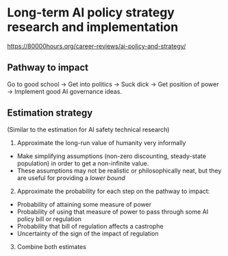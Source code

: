 # Long-term AI policy strategy research and implementation

<https://80000hours.org/career-reviews/ai-policy-and-strategy/>

## Pathway to impact

Go to good school -> Get into politics -> Suck dick -> Get position of power -> Implement good AI governance ideas.

## Estimation strategy

(Similar to the estimation for AI safety technical research)

1. Approximate the long-run value of humanity very informally

- Make simplifying assumptions (non-zero discounting, steady-state population) in order to get a non-infinite value.
- These assumptions may not be realistic or philosophically neat, but they are useful for providing a _lower bound_

2. Approximate the probability for each step on the pathway to impact:

- Probability of attaining some measure of power
- Probability of using that measure of power to pass through some AI policy bill or regulation
- Probability that bill of regulation affects a castrophe
- Uncertainty of the sign of the impact of regulation

3. Combine both estimates
